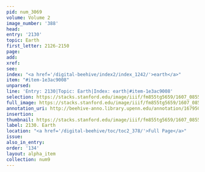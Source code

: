 ```yaml
---
pid: num_3069
volume: Volume 2
image_number: '388'
head:
entry: '2130'
topic: Earth
first_letter: 2126-2150
page:
add:
xref:
see:
index: "<a href='/digital-beehive/index2/index_1242/'>earth</a>"
item: "#item-1e3ac9008"
unparsed:
line: 'Entry: 2130|Topic: Earth|Index: earth|#item-1e3ac9008'
selection: https://stacks.stanford.edu/image/iiif/fm855tg5659/1607_0855/879,4324,2813,385/full/0/default.jpg
full_image: https://stacks.stanford.edu/image/iiif/fm855tg5659/1607_0855/full/full/0/default.jpg
annotation_uri: http://beehive-anno.library.upenn.edu/annotation/1679506244092
insertion:
thumbnail: https://stacks.stanford.edu/image/iiif/fm855tg5659/1607_0855/879,4324,600,180/250,/0/default.jpg
label: 2130. Earth
location: "<a href='/digital-beehive/toc/toc2_378/'>Full Page</a>"
issue:
also_in_entry:
order: '134'
layout: alpha_item
collection: num9
---
```

